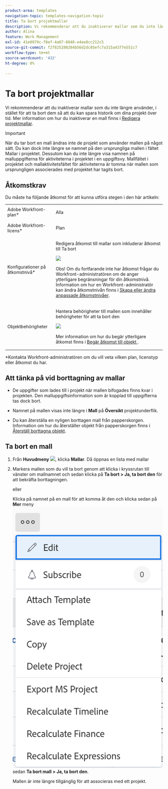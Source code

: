 ```yaml
---
product-area: templates
navigation-topic: templates-navigation-topic
title: Ta bort projektmallar
description: Vi rekommenderar att du inaktiverar mallar som du inte längre använder, i stället för att ta bort dem så att du kan spara historik om dina projekt över tid. Mer information om hur du inaktiverar en mall finns i Redigera projektmallar.
author: Alina
feature: Work Management
exl-id: 41e0979c-f8ef-4a07-8848-e4ee8cc212c5
source-git-commit: f2f825280204b56d2dc85efc7a315a4377e551c7
workflow-type: tm+mt
source-wordcount: '432'
ht-degree: 0%

---
```


# Ta bort projektmallar

Vi rekommenderar att du inaktiverar mallar som du inte längre använder, i stället för att ta bort dem så att du kan spara historik om dina projekt över tid. Mer information om hur du inaktiverar en mall finns i [Redigera projektmallar](../../../manage-work/projects/create-and-manage-templates/edit-templates.md).

>[!IMPORTANT]
>
>När du tar bort en mall ändras inte de projekt som använder mallen på något sätt. Du kan dock inte längre se namnet på den ursprungliga mallen i fältet Mallar i projektet. Dessutom kan du inte längre visa namnen på malluppgifterna för aktiviteterna i projektet i en uppgiftsvy. Mallfältet i projektet och mallaktivitetsfältet för aktiviteterna är tomma när mallen som ursprungligen associerades med projektet har tagits bort.

## Åtkomstkrav

Du måste ha följande åtkomst för att kunna utföra stegen i den här artikeln:

<table style="table-layout:auto"> 
 <col> 
 <col> 
 <tbody> 
  <tr> 
   <td role="rowheader">Adobe Workfront-plan*</td> 
   <td> <p>Alla</p> </td> 
  </tr> 
  <tr> 
   <td role="rowheader">Adobe Workfront-licens*</td> 
   <td> <p>Plan </p> </td> 
  </tr> 
  <tr> 
   <td role="rowheader">Konfigurationer på åtkomstnivå*</td> 
   <td> <p>Redigera åtkomst till mallar som inkluderar åtkomst till Ta bort</p> <p> <img src="assets/template-access-level-with-advanced-settings-350x113.png" style="width: 350;height: 113;"> </p> <p>Obs! Om du fortfarande inte har åtkomst frågar du Workfront-administratören om de anger ytterligare begränsningar för din åtkomstnivå. Information om hur en Workfront-administratör kan ändra åtkomstnivån finns i <a href="../../../administration-and-setup/add-users/configure-and-grant-access/create-modify-access-levels.md" class="MCXref xref">Skapa eller ändra anpassade åtkomstnivåer</a>.</p> </td> 
  </tr> 
  <tr> 
   <td role="rowheader">Objektbehörigheter</td> 
   <td> <p>Hantera behörigheter till mallen som innehåller behörigheter för att ta bort den</p> <p> <img src="assets/template-manage-permissions-with-advanced-settings-350x352.png" style="width: 350;height: 352;"> </p> <p>Mer information om hur du begär ytterligare åtkomst finns i <a href="../../../workfront-basics/grant-and-request-access-to-objects/request-access.md" class="MCXref xref">Begär åtkomst till objekt </a>.</p> </td> 
  </tr> 
 </tbody> 
</table>

&#42;Kontakta Workfront-administratören om du vill veta vilken plan, licenstyp eller åtkomst du har.

## Att tänka på vid borttagning av mallar

* De uppgifter som lades till i projekt när mallen bifogades finns kvar i projekten. Den malluppgiftsinformation som är kopplad till uppgifterna tas dock bort.
* Namnet på mallen visas inte längre i **Mall** på **Översikt** projektunderflik.

* Du kan återställa en nyligen borttagen mall från papperskorgen. Information om hur du återställer objekt från papperskorgen finns i [Återställ borttagna objekt](../../../administration-and-setup/manage-workfront/manage-deleted-items/restore-deleted-items.md).

## Ta bort en mall

1. Från **Huvudmeny** ![](assets/main-menu-icon.png), klicka **Mallar**. Då öppnas en lista med mallar

1. Markera mallen som du vill ta bort genom att klicka i kryssrutan till vänster om mallnamnet och sedan klicka på **Ta bort > Ja, ta bort den** för att bekräfta borttagningen.

   eller

   Klicka på namnet på en mall för att komma åt den och klicka sedan på **Mer** meny ![](assets/qs-more-icon-on-an-object.png) sedan **Ta bort mall > Ja, ta bort den**.

   Mallen är inte längre tillgänglig för att associeras med ett projekt.
